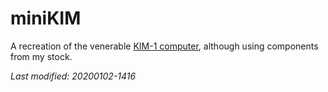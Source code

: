 # miniKIM

A recreation of the venerable [KIM-1 computer](https://en.m.wikipedia.org/wiki/KIM-1),
although using components from my stock.

_Last modified: 20200102-1416_

